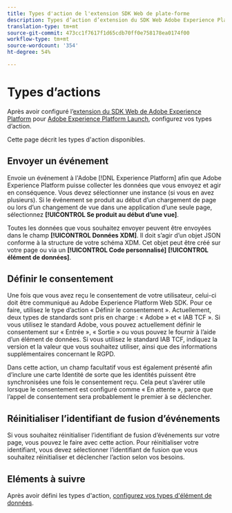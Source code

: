 ```yaml
---
title: Types d'action de l'extension SDK Web de plate-forme
description: Types d’action d’extension du SDK Web Adobe Experience Platform dans Adobe Experience Platform Launch
translation-type: tm+mt
source-git-commit: 473cc1f7617f1d65cdb70ff0e758178ea0174f00
workflow-type: tm+mt
source-wordcount: '354'
ht-degree: 54%

---
```



# Types d’actions

Après avoir configuré l’[extension du SDK Web de Adobe Experience Platform](web-sdk-extension.md) pour [Adobe Experience Platform Launch](https://experienceleague.adobe.com/docs/launch.html), configurez vos types d’action.

Cette page décrit les types d&#39;action disponibles.

## Envoyer un événement

Envoie un événement à l&#39;Adobe [!DNL Experience Platform] afin que Adobe Experience Platform puisse collecter les données que vous envoyez et agir en conséquence. Vous devez sélectionner une instance (si vous en avez plusieurs). Si le événement se produit au début d’un chargement de page ou lors d’un changement de vue dans une application d’une seule page, sélectionnez **[!UICONTROL Se produit au début d’une vue]**.

Toutes les données que vous souhaitez envoyer peuvent être envoyées dans le champ **[!UICONTROL Données XDM]**. Il doit s’agir d’un objet JSON conforme à la structure de votre schéma XDM. Cet objet peut être créé sur votre page ou via un **[!UICONTROL Code personnalisé]** **[!UICONTROL élément de données]**.

## Définir le consentement

Une fois que vous avez reçu le consentement de votre utilisateur, celui-ci doit être communiqué au Adobe Experience Platform Web SDK. Pour ce faire, utilisez le type d’action « Définir le consentement ». Actuellement, deux types de standards sont pris en charge : « Adobe » et « IAB TCF ». Si vous utilisez le standard Adobe, vous pouvez actuellement définir le consentement sur « Entrée », « Sortie » ou vous pouvez le fournir à l’aide d’un élément de données. Si vous utilisez le standard IAB TCF, indiquez la version et la valeur que vous souhaitez utiliser, ainsi que des informations supplémentaires concernant le RGPD.

Dans cette action, un champ facultatif vous est également présenté afin d’inclure une carte Identité de sorte que les identités puissent être synchronisées une fois le consentement reçu. Cela peut s’avérer utile lorsque le consentement est configuré comme « En attente », parce que l’appel de consentement sera probablement le premier à se déclencher.

## Réinitialiser l’identifiant de fusion d’événements

Si vous souhaitez réinitialiser l’identifiant de fusion d’événements sur votre page, vous pouvez le faire avec cette action. Pour réinitialiser votre identifiant, vous devez sélectionner l’identifiant de fusion que vous souhaitez réinitialiser et déclencher l’action selon vos besoins.

## Eléments à suivre

Après avoir défini les types d&#39;action, [configurez vos types d&#39;élément de données](data-element-types.md).